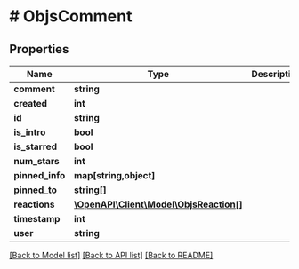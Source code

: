 # # ObjsComment

## Properties

Name | Type | Description | Notes
------------ | ------------- | ------------- | -------------
**comment** | **string** |  | 
**created** | **int** |  | 
**id** | **string** |  | 
**is_intro** | **bool** |  | 
**is_starred** | **bool** |  | [optional] 
**num_stars** | **int** |  | [optional] 
**pinned_info** | **map[string,object]** |  | [optional] 
**pinned_to** | **string[]** |  | [optional] 
**reactions** | [**\OpenAPI\Client\Model\ObjsReaction[]**](ObjsReaction.md) |  | [optional] 
**timestamp** | **int** |  | 
**user** | **string** |  | 

[[Back to Model list]](../../README.md#documentation-for-models) [[Back to API list]](../../README.md#documentation-for-api-endpoints) [[Back to README]](../../README.md)


